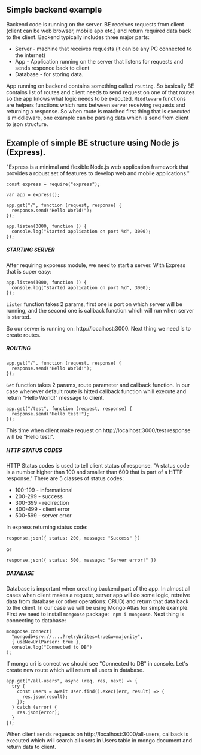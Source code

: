 ## Simple backend example

Backend code is running on the server. BE receives requests from client (client can be web browser, mobile app etc.) and return required data back to the client. Backend typically includes three major parts:
* Server - machine that receives requests (it can be any PC connected to the internet)
* App - Application running on the server that listens for requests and sends responce back to client
* Database - for storing data.

App running on backend contains something called ```routing```. So basically BE contains list of routes and client needs to send request on one of that routes so the app knows what logic needs to be executed.
```Middleware``` functions are helpers functions which runs between server receiving requests and returning a response. So when route is matched first thing that is executed is middleware, one example can be parsing data which is send from client to json structure.

## Example of simple BE structure using Node js (Express).
"Express is a minimal and flexible Node.js web application framework that provides a robust set of features to develop web and mobile applications."

```
const express = require("express");

var app = express();

app.get("/", function (request, response) {
  response.send("Hello World!");
});

app.listen(3000, function () {
  console.log("Started application on port %d", 3000);
});
```

##### STARTING SERVER
After requiring exporess module, we need to start a server. With Express that is super easy:
```
app.listen(3000, function () {
  console.log("Started application on port %d", 3000);
});
```
```Listen``` function takes 2 params, first one is port on which server will be running, and the second one is callback function which will run when server is started.

So our server is running on: http://localhost:3000.
Next thing we need is to create routes.

##### ROUTING

```
app.get("/", function (request, response) {
  response.send("Hello World!");
});
```
```Get``` function takes 2 params, route parameter and callback function. In our case whenever default route is hitted callback function whill execute and return "Hello World!" message to client.

```
app.get("/test", function (request, response) {
  response.send("Hello test!");
});
```
This time when client make request on http://localhost:3000/test response will be "Hello test!".

##### HTTP STATUS CODES
HTTP Status codes is used to tell client status of response.
"A status code is a number higher than 100 and smaller than 600 that is part of a HTTP response."
There are 5 classes of status codes:
* 100-199 - informational
* 200-299 - success
* 300-399 - redirection
* 400-499 - client error
* 500-599 - server error

In express returning status code:
```
response.json({ status: 200, message: "Success" })
```
or
```
response.json({ status: 500, message: "Server error!" })
```

##### DATABASE
Database is important when creating backend part of the app. In almost all cases when client makes a request, server app will do some logic, retreive data from database (or other operations: CRUD) and return that data back to the client.
In our case we will be using Mongo Atlas for simple example.
First we need to install ```mongoose``` package: ``` npm i mongoose```.
Next thing is connecting to database:
```
mongoose.connect(
  "mongodb+srv://....?retryWrites=true&w=majority",
  { useNewUrlParser: true },
  console.log("Connected to DB")
);
```
If mongo uri is correct we should see "Connected to DB" in console.
Let's create new route which will return all users in database.

```
app.get("/all-users", async (req, res, next) => {
  try {
    const users = await User.find().exec((err, result) => {
      res.json(result);
    });
  } catch (error) {
    res.json(error);
  }
});
```
When client sends requests on http://localhost:3000/all-users, callback is executed which will search all users in Users table in mongo document and return data to client.

